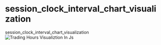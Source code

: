 # session_clock_interval_chart_visualization
session_clock_interval_chart_visualization
![Trading Hours Visualiztion In Js](https://github.com/user-attachments/assets/ce880b67-1a4c-4eca-95d5-eba734afe20a)
